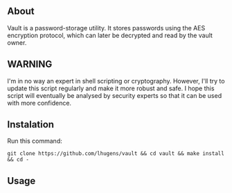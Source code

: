 ## About

Vault is a password-storage utility. It stores passwords using the AES encryption protocol, which can later be decrypted and read by the vault owner.

## WARNING

I'm in no way an expert in shell scripting or cryptography. However, I'll try to update this script regularly and make it more robust and safe. 
I hope this script will eventually be analysed by security experts so that it can be used with more confidence.

## Instalation

Run this command: 

```
git clone https://github.com/lhugens/vault && cd vault && make install && cd -
```

## Usage